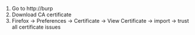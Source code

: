 1. Go to http://burp
2. Download CA certificate
3. Firefox -> Preferences -> Certificate -> View Certificate -> import -> trust all certificate issues